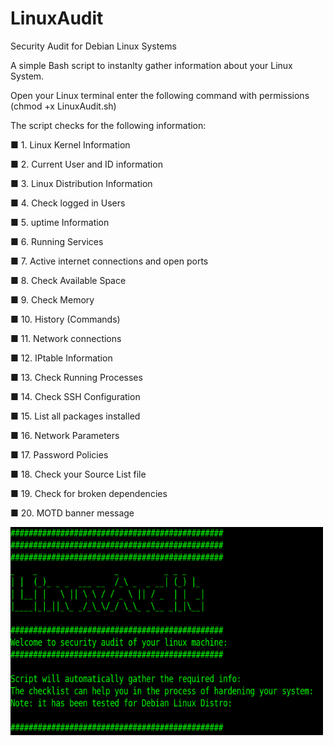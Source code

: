 # LinuxAudit
Security Audit for Debian Linux Systems

A simple Bash script to instanlty gather information about your Linux System.

Open your Linux terminal enter the following command with permissions (chmod +x LinuxAudit.sh)

The script checks for the following information:

<p>&#9632; 1. Linux Kernel Information </p>
<p>&#9632; 2. Current User and ID information </p>
<p>&#9632; 3.  Linux Distribution Information </p>
<p>&#9632; 4. Check logged in Users </p>
<p>&#9632; 5. uptime Information </p>
<p>&#9632; 6. Running Services </p>
<p>&#9632; 7. Active internet connections and open ports </p>
<p>&#9632; 8. Check Available Space </p>
<p>&#9632; 9. Check Memory </p>
<p>&#9632; 10. History (Commands) </p>
<p>&#9632; 11. Network connections </p>
<p>&#9632; 12. IPtable Information </p>
<p>&#9632; 13. Check Running Processes </p>
<p>&#9632; 14. Check SSH Configuration </p>
<p>&#9632; 15. List all packages installed </p>
<p>&#9632; 16. Network Parameters </p>
<p>&#9632; 17. Password Policies </p>
<p>&#9632; 18. Check your Source List file </p>
<p>&#9632; 19. Check for broken dependencies </p>
<p>&#9632; 20. MOTD banner message </p>


<img src="linuxaudit.PNG" alt="Example" width="500" height="333">
